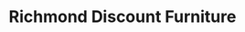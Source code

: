 ---
title: "Richmond Discount Furniture"
url: /christchurch/richmond-discount-furniture/
shop: Möbel
---